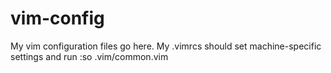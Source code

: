 # vim-config
My vim configuration files go here.
My .vimrcs should set machine-specific settings and run :so .vim/common.vim
